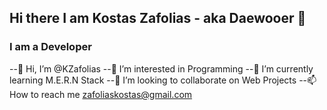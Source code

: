 ## Hi there I am Kostas Zafolias - aka Daewooer 👋

### I am a Developer
--👋 Hi, I’m @KZafolias
--👀 I’m interested in Programming
--🌱 I’m currently learning M.E.R.N Stack
--💞️ I’m looking to collaborate on Web Projects
--📫 How to reach me zafoliaskostas@gmail.com
